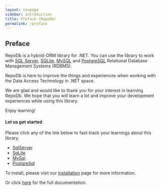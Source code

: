 ```yaml
---
layout: navpage
sidebar: introduction
title: Preface (RepoDb)
permalink: /preface
---
```


## Preface

RepoDb is a hybrid-ORM library for .NET. You can use the library to work with [SQL Server](https://www.nuget.org/packages/RepoDb.SqlServer), [SQLite](https://www.nuget.org/packages/RepoDb.SqLite), [MySQL](https://www.nuget.org/packages/RepoDb.MySql) and [PostgreSQL](https://www.nuget.org/packages/RepoDb.PostgreSql) Relational Database Management Systems (RDBMS).

RepoDb is here to improve the things and experiences when working with the Data Access Technology in .NET space.

We are glad and would like to thank you for your interest in learning RepoDb. We hope that you will learn a lot and improve your development experiences while using this library.

Enjoy learning!

#### Let us get started

Please click any of the link below to fast-track your learnings about this library.

- [SqlServer](/tutorial/getting-started-sqlserver)
- [SqLite](/tutorial/getting-started-sqlite)
- [MySql](/tutorial/getting-started-mysql)
- [PostgreSql](/tutorial/getting-started-postgresql)

To install, please visit our [installation](/tutorial/installation) page for more information.

Or click [here](/docs) for the full documentation.